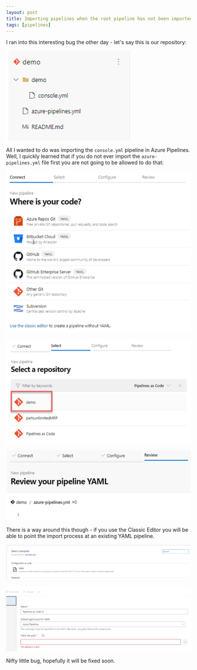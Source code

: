 ```yaml
---
layout: post
title: Importing pipelines when the root pipeline has not been imported
tags: [pipelines]
---
```

I ran into this interesting bug the other day - let's say this is our repository:

![](/images/posts/2020-08-30_09-57-19.png)

All I wanted to do was importing the ```console.yml``` pipeline in Azure Pipelines. Well, I quickly learned that if you do not ever import the ```azure-pipelines.yml``` file first you are not going to be allowed to do that:

![](/images/posts/2020-08-30_10-00-17.png)

![](/images/posts/2020-08-30_10-01-15.png)

![](/images/posts/2020-08-30_10-02-00.png)

There is a way around this though - if you use the Classic Editor you will be able to point the import process at an existing YAML pipeline.

![](/images/posts/2020-08-30_10-04-28.png)

![](/images/posts/2020-08-30_10-05-08.png)

Nifty little bug, hopefully it will be fixed soon.